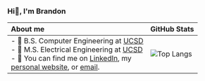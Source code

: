 ### Hi👋, I'm Brandon 

| **About me** | **GitHub Stats** |
| :- | :- |
| - 📘 B.S. Computer Engineering at [UCSD](https://ucsd.edu) <br /> - 📕 M.S. Electrical Engineering at [UCSD](https://ucsd.edu) <br /> - 💬 You can find me on [LinkedIn](https://www.linkedin.com/in/Brandon-szeto/), my <br /> [personal website](https://brandonszeto.com/), or [email](mailto:bszeto@ucsd.edu). | ![Top Langs](https://github-readme-stats-brandonszeto.vercel.app/api/top-langs/?username=brandonszeto&layout=compact&langs_count=8&theme=transparent&hide_progress=true) |

<!-- [!["Buy Me A Coffee"](https://www.buymeacoffee.com/assets/img/custom_images/orange_img.png)](https://www.buymeacoffee.com/brandonszeto) -->
